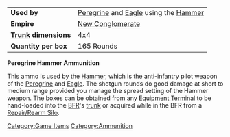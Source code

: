 |                                             |                                                                                                                |
| ------------------------------------------- | -------------------------------------------------------------------------------------------------------------- |
| **Used by**                                 | [Peregrine](Peregrine.md "wikilink") and [Eagle](Eagle.md "wikilink") using the [Hammer](Hammer.md "wikilink") |
| **Empire**                                  | [New Conglomerate](New_Conglomerate.md "wikilink")                                                             |
| **[Trunk](Trunk.md "wikilink") dimensions** | 4x4                                                                                                            |
| **Quantity per box**                        | 165 Rounds                                                                                                     |

**Peregrine Hammer Ammunition**

This ammo is used by the [Hammer](Hammer.md "wikilink"), which is the
anti-infantry pilot weapon of the [Peregrine](Peregrine.md "wikilink") and
[Eagle](Eagle.md "wikilink"). The shotgun rounds do good damage at short to
medium range provided you manage the spread setting of the Hammer
weapon. The boxes can be obtained from any [Equipment
Terminal](Equipment_Terminal.md "wikilink") to be hand-loaded into the
[BFR](BFR.md "wikilink")'s [trunk](trunk.md "wikilink") or acquired while in
the BFR from a [Repair/Rearm Silo](Repair.md/Rearm_Silo "wikilink").

[Category:Game Items](Category:Game_Items.md "wikilink")
[Category:Ammunition](Category:Ammunition.md "wikilink")
